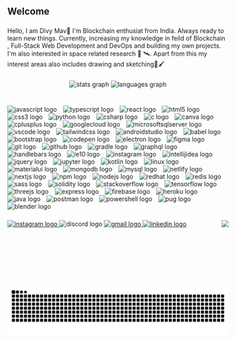 <h2 align="left">Welcome</h2>

###

<p align="left">Hello, I am Divy Mav👋 I'm Blockchain enthusiat from India. Always ready to learn new things. Currently, increasing my knowledge in feild of Blockchain , Full-Stack Web Development and DevOps and building my own projects. I'm also interested in space related research 🚀 🛰️. Apart from this my interest areas also includes drawing and sketching🎨🖌️</p>

###

<div align="center">
  <img src="https://github-readme-stats.vercel.app/api?username=divy-arun-mav&hide_title=false&hide_rank=false&show_icons=true&include_all_commits=true&count_private=true&disable_animations=false&theme=dracula&locale=en&hide_border=false" height="150" alt="stats graph"  />
  <img src="https://github-readme-stats.vercel.app/api/top-langs?username=divy-arun-mav&locale=en&hide_title=false&layout=compact&card_width=320&langs_count=5&theme=dracula&hide_border=false" height="150" alt="languages graph"  />
</div>

###

<br clear="both">

<div align="left">
  <img src="https://cdn.jsdelivr.net/gh/devicons/devicon/icons/javascript/javascript-original.svg" height="30" alt="javascript logo"  />
  <img width="6" />
  <img src="https://skillicons.dev/icons?i=ts" height="30" alt="typescript logo"  />
  <img width="6" />
  <img src="https://skillicons.dev/icons?i=react" height="30" alt="react logo"  />
  <img width="6" />
  <img src="https://cdn.jsdelivr.net/gh/devicons/devicon/icons/html5/html5-original.svg" height="30" alt="html5 logo"  />
  <img width="6" />
  <img src="https://cdn.jsdelivr.net/gh/devicons/devicon/icons/css3/css3-original.svg" height="30" alt="css3 logo"  />
  <img width="6" />
  <img src="https://skillicons.dev/icons?i=py" height="30" alt="python logo"  />
  <img width="6" />
  <img src="https://cdn.jsdelivr.net/gh/devicons/devicon/icons/csharp/csharp-original.svg" height="30" alt="csharp logo"  />
  <img width="6" />
  <img src="https://cdn.jsdelivr.net/gh/devicons/devicon/icons/c/c-original.svg" height="30" alt="c logo"  />
  <img width="6" />
  <img src="https://cdn.jsdelivr.net/gh/devicons/devicon/icons/canva/canva-original.svg" height="30" alt="canva logo"  />
  <img width="6" />
  <img src="https://cdn.jsdelivr.net/gh/devicons/devicon/icons/cplusplus/cplusplus-original.svg" height="30" alt="cplusplus logo"  />
  <img width="6" />
  <img src="https://cdn.jsdelivr.net/gh/devicons/devicon/icons/googlecloud/googlecloud-original.svg" height="30" alt="googlecloud logo"  />
  <img width="6" />
  <img src="https://cdn.jsdelivr.net/gh/devicons/devicon/icons/microsoftsqlserver/microsoftsqlserver-plain.svg" height="30" alt="microsoftsqlserver logo"  />
  <img width="6" />
  <img src="https://cdn.jsdelivr.net/gh/devicons/devicon/icons/vscode/vscode-original.svg" height="30" alt="vscode logo"  />
  <img width="6" />
  <img src="https://skillicons.dev/icons?i=tailwind" height="30" alt="tailwindcss logo"  />
  <img width="6" />
  <img src="https://cdn.simpleicons.org/androidstudio/3DDC84" height="30" alt="androidstudio logo"  />
  <img width="6" />
  <img src="https://cdn.simpleicons.org/babel/F9DC3E" height="30" alt="babel logo"  />
  <img width="6" />
  <img src="https://cdn.simpleicons.org/bootstrap/7952B3" height="30" alt="bootstrap logo"  />
  <img width="6" />
  <img src="https://cdn.simpleicons.org/codepen/000000" height="30" alt="codepen logo"  />
  <img width="6" />
  <img src="https://skillicons.dev/icons?i=electron" height="30" alt="electron logo"  />
  <img width="6" />
  <img src="https://cdn.simpleicons.org/figma/F24E1E" height="30" alt="figma logo"  />
  <img width="6" />
  <img src="https://skillicons.dev/icons?i=git" height="30" alt="git logo"  />
  <img width="6" />
  <img src="https://skillicons.dev/icons?i=github" height="30" alt="github logo"  />
  <img width="6" />
  <img src="https://skillicons.dev/icons?i=gradle" height="30" alt="gradle logo"  />
  <img width="6" />
  <img src="https://cdn.simpleicons.org/graphql/E10098" height="30" alt="graphql logo"  />
  <img width="6" />
  <img src="https://cdn.simpleicons.org/handlebarsdotjs/000000" height="30" alt="handlebars logo"  />
  <img width="6" />
  <img src="https://cdn.simpleicons.org/internetexplorer/0076D6" height="30" alt="ie10 logo"  />
  <img width="6" />
  <img src="https://cdn.simpleicons.org/instagram/E4405F" height="30" alt="instagram logo"  />
  <img width="6" />
  <img src="https://skillicons.dev/icons?i=idea" height="30" alt="intellijidea logo"  />
  <img width="6" />
  <img src="https://skillicons.dev/icons?i=jquery" height="30" alt="jquery logo"  />
  <img width="6" />
  <img src="https://cdn.simpleicons.org/jupyter/F37626" height="30" alt="jupyter logo"  />
  <img width="6" />
  <img src="https://cdn.simpleicons.org/kotlin/7F52FF" height="30" alt="kotlin logo"  />
  <img width="6" />
  <img src="https://skillicons.dev/icons?i=linux" height="30" alt="linux logo"  />
  <img width="6" />
  <img src="https://skillicons.dev/icons?i=materialui" height="30" alt="materialui logo"  />
  <img width="6" />
  <img src="https://skillicons.dev/icons?i=mongodb" height="30" alt="mongodb logo"  />
  <img width="6" />
  <img src="https://cdn.simpleicons.org/mysql/4479A1" height="30" alt="mysql logo"  />
  <img width="6" />
  <img src="https://skillicons.dev/icons?i=netlify" height="30" alt="netlify logo"  />
  <img width="6" />
  <img src="https://skillicons.dev/icons?i=nextjs" height="30" alt="nextjs logo"  />
  <img width="6" />
  <img src="https://cdn.simpleicons.org/npm/CB3837" height="30" alt="npm logo"  />
  <img width="6" />
  <img src="https://skillicons.dev/icons?i=nodejs" height="30" alt="nodejs logo"  />
  <img width="6" />
  <img src="https://cdn.simpleicons.org/redhat/EE0000" height="30" alt="redhat logo"  />
  <img width="6" />
  <img src="https://cdn.simpleicons.org/redis/DC382D" height="30" alt="redis logo"  />
  <img width="6" />
  <img src="https://cdn.simpleicons.org/sass/CC6699" height="30" alt="sass logo"  />
  <img width="6" />
  <img src="https://cdn.simpleicons.org/solidity/363636" height="30" alt="solidity logo"  />
  <img width="6" />
  <img src="https://skillicons.dev/icons?i=stackoverflow" height="30" alt="stackoverflow logo"  />
  <img width="6" />
  <img src="https://skillicons.dev/icons?i=tensorflow" height="30" alt="tensorflow logo"  />
  <img width="6" />
  <img src="https://skillicons.dev/icons?i=threejs" height="30" alt="threejs logo"  />
  <img width="6" />
  <img src="https://skillicons.dev/icons?i=express" height="30" alt="express logo"  />
  <img width="6" />
  <img src="https://skillicons.dev/icons?i=firebase" height="30" alt="firebase logo"  />
  <img width="6" />
  <img src="https://skillicons.dev/icons?i=heroku" height="30" alt="heroku logo"  />
  <img width="6" />
  <img src="https://skillicons.dev/icons?i=java" height="30" alt="java logo"  />
  <img width="6" />
  <img src="https://skillicons.dev/icons?i=postman" height="30" alt="postman logo"  />
  <img width="6" />
  <img src="https://skillicons.dev/icons?i=powershell" height="30" alt="powershell logo"  />
  <img width="6" />
  <img src="https://skillicons.dev/icons?i=pug" height="30" alt="pug logo"  />
  <img width="6" />
  <img src="https://skillicons.dev/icons?i=blender" height="30" alt="blender logo"  />
</div>

###

<img align="right" height="150" src="https://media1.giphy.com/media/bGgsc5mWoryfgKBx1u/200w.gif?cid=82a1493bdtxms33y8rifl3krztqtn2xx000m76onvv08762l&ep=v1_gifs_related&rid=200w.gif&ct=g"  />

###

<div align="left">
  <a href="https://www.instagram.com/divy_mav?igsh=MWY2aGdjYXJ0OHUybg==" target="_blank">
    <img src="https://img.shields.io/static/v1?message=Instagram&logo=instagram&label=&color=E4405F&logoColor=white&labelColor=&style=for-the-badge" height="35" alt="instagram logo"  />
  </a>
  <img src="https://img.shields.io/static/v1?message=Discord&logo=discord&label=&color=7289DA&logoColor=white&labelColor=&style=for-the-badge" height="35" alt="discord logo"  />
  <a href="divymav5@gmail.com" target="_blank">
    <img src="https://img.shields.io/static/v1?message=Gmail&logo=gmail&label=&color=D14836&logoColor=white&labelColor=&style=for-the-badge" height="35" alt="gmail logo"  />
  </a>
  <a href="https://in.linkedin.com/in/divy-mav-7b82b0249" target="_blank">
    <img src="https://img.shields.io/static/v1?message=LinkedIn&logo=linkedin&label=&color=0077B5&logoColor=white&labelColor=&style=for-the-badge" height="35" alt="linkedin logo"  />
  </a>
</div>

###

<img src="https://raw.githubusercontent.com/divy-arun-mav/divy-arun-mav/output/snake.svg" alt="Snake animation" />

###
